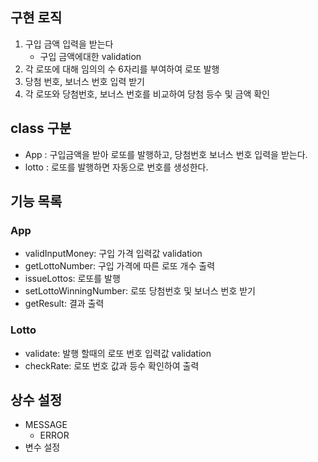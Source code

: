 ## 구현 로직

1. 구입 금액 입력을 받는다
   - 구입 금액에대한 validation
2. 각 로또에 대해 임의의 수 6자리를 부여하여 로또 발행
3. 당첨 번호, 보너스 번호 입력 받기
4. 각 로또와 당첨번호, 보너스 번호를 비교하여 당첨 등수 및 금액 확인

## class 구분

- App : 구입금액을 받아 로또를 발행하고, 당첨번호 보너스 번호 입력을 받는다.
- lotto : 로또를 발행하면 자동으로 번호를 생성한다.

## 기능 목록

### App

- validInputMoney: 구입 가격 입력값 validation
- getLottoNumber: 구입 가격에 따른 로또 개수 출력
- issueLottos: 로또를 발행
- setLottoWinningNumber: 로또 당첨번호 및 보너스 번호 받기
- getResult: 결과 출력

### Lotto

- validate: 발행 할때의 로또 번호 입력값 validation
- checkRate: 로또 번호 값과 등수 확인하여 출력

## 상수 설정

- MESSAGE
  - ERROR
- 변수 설정
